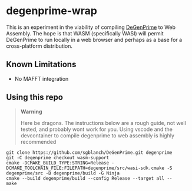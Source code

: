 # degenprime-wrap

This is an experiment in the viability of compiling [DeGenPrime](https://github.com/raw-lab/DeGenPrime) to Web Assembly.  The hope is that WASM (specifically WASI) will permit DeGenPrime to run locally in a web browser and perhaps as a base for a cross-platform distribution.

## Known Limitations

- No MAFFT integration

## Using this repo

> **Warning**
>
> Here be dragons.  The instructions below are a rough guide, not well tested, and probably wont work for you.  Using vscode and the devcontainer to compile degenprime to web assembly is highly recommended

```console
git clone https://github.com/sgblanch/DeGenPrime.git degenprime
git -C degenprime checkout wasm-support
cmake -DCMAKE_BUILD_TYPE:STRING=Release -DCMAKE_TOOLCHAIN_FILE:FILEPATH=degenprime/src/wasi-sdk.cmake -S degenprime/src -B degenprime/build -G Ninja
cmake --build degenprime/build --config Release --target all --
make
```
